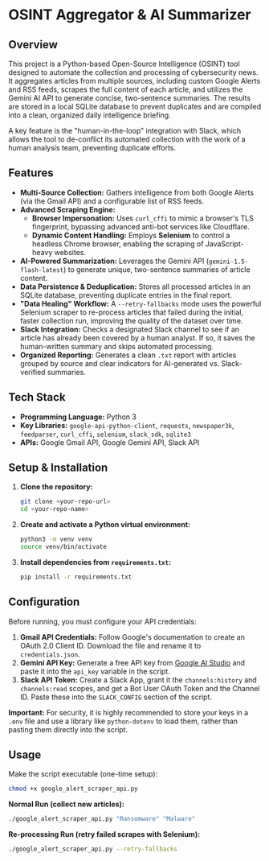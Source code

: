 # OSINT Aggregator & AI Summarizer

## Overview

This project is a Python-based Open-Source Intelligence (OSINT) tool designed to automate the collection and processing of cybersecurity news. It aggregates articles from multiple sources, including custom Google Alerts and RSS feeds, scrapes the full content of each article, and utilizes the Gemini AI API to generate concise, two-sentence summaries. The results are stored in a local SQLite database to prevent duplicates and are compiled into a clean, organized daily intelligence briefing.

A key feature is the "human-in-the-loop" integration with Slack, which allows the tool to de-conflict its automated collection with the work of a human analysis team, preventing duplicate efforts.

## Features

* **Multi-Source Collection:** Gathers intelligence from both Google Alerts (via the Gmail API) and a configurable list of RSS feeds.
* **Advanced Scraping Engine:**
    * **Browser Impersonation:** Uses `curl_cffi` to mimic a browser's TLS fingerprint, bypassing advanced anti-bot services like Cloudflare.
    * **Dynamic Content Handling:** Employs **Selenium** to control a headless Chrome browser, enabling the scraping of JavaScript-heavy websites.
* **AI-Powered Summarization:** Leverages the Gemini API (`gemini-1.5-flash-latest`) to generate unique, two-sentence summaries of article content.
* **Data Persistence & Deduplication:** Stores all processed articles in an SQLite database, preventing duplicate entries in the final report.
* **"Data Healing" Workflow:** A `--retry-fallbacks` mode uses the powerful Selenium scraper to re-process articles that failed during the initial, faster collection run, improving the quality of the dataset over time.
* **Slack Integration:** Checks a designated Slack channel to see if an article has already been covered by a human analyst. If so, it saves the human-written summary and skips automated processing.
* **Organized Reporting:** Generates a clean `.txt` report with articles grouped by source and clear indicators for AI-generated vs. Slack-verified summaries.

## Tech Stack

* **Programming Language:** Python 3
* **Key Libraries:** `google-api-python-client`, `requests`, `newspaper3k`, `feedparser`, `curl_cffi`, `selenium`, `slack_sdk`, `sqlite3`
* **APIs:** Google Gmail API, Google Gemini API, Slack API

## Setup & Installation

1.  **Clone the repository:**
    ```bash
    git clone <your-repo-url>
    cd <your-repo-name>
    ```

2.  **Create and activate a Python virtual environment:**
    ```bash
    python3 -m venv venv
    source venv/bin/activate
    ```

3.  **Install dependencies from `requirements.txt`:**
    ```bash
    pip install -r requirements.txt
    ```

## Configuration

Before running, you must configure your API credentials:

1.  **Gmail API Credentials:** Follow Google's documentation to create an OAuth 2.0 Client ID. Download the file and rename it to `credentials.json`.
2.  **Gemini API Key:** Generate a free API key from [Google AI Studio](https://aistudio.google.com/) and paste it into the `api_key` variable in the script.
3.  **Slack API Token:** Create a Slack App, grant it the `channels:history` and `channels:read` scopes, and get a Bot User OAuth Token and the Channel ID. Paste these into the `SLACK_CONFIG` section of the script.

**Important:** For security, it is highly recommended to store your keys in a `.env` file and use a library like `python-dotenv` to load them, rather than pasting them directly into the script.

## Usage

Make the script executable (one-time setup):
```bash
chmod +x google_alert_scraper_api.py
```

**Normal Run (collect new articles):**
```bash
./google_alert_scraper_api.py "Ransomware" "Malware"
```

**Re-processing Run (retry failed scrapes with Selenium):**
```bash
./google_alert_scraper_api.py --retry-fallbacks
